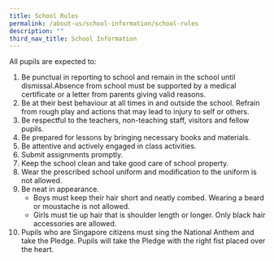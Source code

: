 ```yaml
---
title: School Rules
permalink: /about-us/school-information/school-rules
description: ""
third_nav_title: School Information
---
```

<p>All pupils are expected to:</p>
<ol>
<li>Be punctual in reporting to school and remain in the school until dismissal.Absence from school must be supported by a medical certificate or a letter from parents giving valid reasons.</li>
<li>Be at their best behaviour at all times in and outside the school. Refrain from rough play and actions that may lead to injury to self or others.</li>
<li>Be respectful to the teachers, non-teaching staff, visitors and fellow pupils.</li>
<li>Be prepared for lessons by bringing necessary books and materials.</li>
<li>Be attentive and actively engaged in class activities.</li>
<li>Submit assignments promptly.</li>
<li>Keep the school clean and take good care of school property.</li>
<li>Wear the prescribed school uniform and modification to the uniform is not allowed.</li>
<li>Be neat in appearance.
<ul>
<li>Boys must keep their hair short and neatly combed. Wearing a beard or moustache is not allowed.</li>
<li>Girls must tie up hair that is shoulder length or longer. Only black hair accessories are allowed.</li>
</ul>
</li>
<li>Pupils who are Singapore citizens must sing the National Anthem and take the Pledge. Pupils will take the Pledge with the right fist placed over the heart.</li>
</ol>